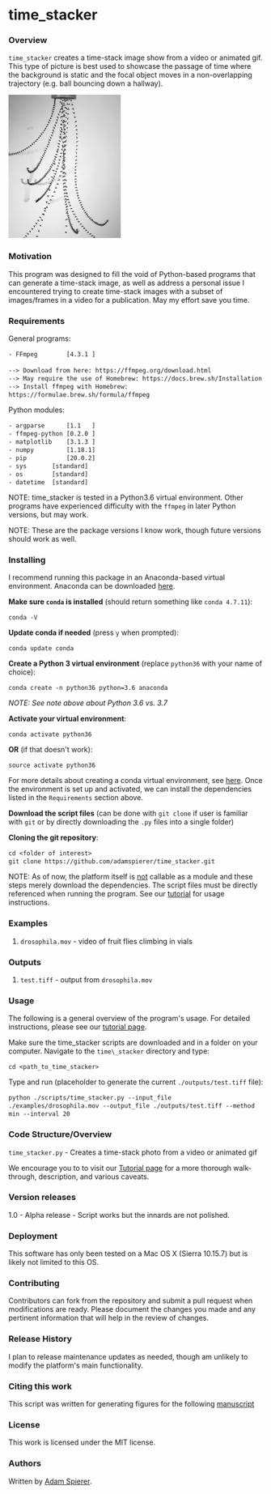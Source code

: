 <h1>time_stacker</h1>

<h3>Overview</h3>

`time_stacker` creates a time-stack image show from a video or animated gif. This type of picture is best used to showcase the passage of time where the background is static and the focal object moves in a non-overlapping trajectory (e.g. ball bouncing down a hallway).

<img src="https://github.com/adamspierer/time_stacker/blob/main/outputs/flight_example.png" width="222" height="283">

<h3>Motivation</h3>

This program was designed to fill the void of Python-based programs that can generate a time-stack image, as well as address a personal issue I encountered trying to create time-stack images with a subset of images/frames in a video for a publication. May my effort save you time.

<h3>Requirements</h3>

General programs:

	- FFmpeg        [4.3.1 ]

	--> Download from here: https://ffmpeg.org/download.html
	--> May require the use of Homebrew: https://docs.brew.sh/Installation
	--> Install ffmpeg with Homebrew: https://formulae.brew.sh/formula/ffmpeg

Python modules:

    - argparse      [1.1   ]
    - ffmpeg-python [0.2.0 ]
    - matplotlib    [3.1.3 ]
    - numpy         [1.18.1]
    - pip           [20.0.2]
    - sys		[standard]
    - os		[standard]
	- datetime	[standard]

NOTE: time_stacker is tested in a Python3.6 virtual environment. Other programs have experienced difficulty with the `ffmpeg` in later Python versions, but may work.

NOTE: These are the package versions I know work, though future versions should work as well.

<h3>Installing</h3>

I recommend running this package in an Anaconda-based virtual environment. Anaconda can be downloaded [here](https://docs.anaconda.com/anaconda/install/).

**Make sure `conda` is installed** (should return something like `conda 4.7.11`):

	conda -V 

**Update conda if needed** (press `y` when prompted):

	conda update conda

**Create a Python 3 virtual environment** (replace `python36` with your name of choice):
	
	conda create -n python36 python=3.6 anaconda

*NOTE: See note above about Python 3.6 vs. 3.7*

**Activate your virtual environment**:

	conda activate python36
	
**OR** (if that doesn't work):

	source activate python36

For more details about creating a conda virtual environment, see [here](https://uoa-eresearch.github.io/eresearch-cookbook/recipe/2014/11/20/conda/). Once the environment is set up and activated, we can install the dependencies listed in the `Requirements` section above.


**Download the script files** (can be done with `git clone` if user is familiar with `git` or by directly downloading the `.py` files into a single folder)

**Cloning the git repository**:

	cd <folder of interest>
	git clone https://github.com/adamspierer/time_stacker.git
	
NOTE: As of now, the platform itself is <u>not</u> callable as a module and these steps merely download the dependencies. The script files must be directly referenced when running the program. See our [tutorial](https://github.com/adamspierer/time_stacker/blob/master/TUTORIAL.md) for usage instructions.


<h3>Examples</h3>

1. `drosophila.mov` - video of fruit flies climbing in vials

<h3>Outputs</h3>

1. `test.tiff` - output from `drosophila.mov`

<h3>Usage</h3>

The following is a general overview of the program's usage. For detailed instructions, please see our [tutorial page](https://github.com/adamspierer/time_stacker/blob/master/TUTORIAL.md).

Make sure the time\_stacker scripts are downloaded and in a folder on your computer. Navigate to the `time\_stacker` directory and type:

	cd <path_to_time_stacker>

Type and run (placeholder to generate the current `./outputs/test.tiff` file):

	python ./scripts/time_stacker.py --input_file ./examples/drosophila.mov --output_file ./outputs/test.tiff --method min --interval 20


<h3>Code Structure/Overview</h3>

`time_stacker.py` - Creates a time-stack photo from a video or animated gif

We encourage you to to visit our [Tutorial page]('https://github.com/adamspierer/time_stack/blob/master/TUTORIAL.md') for a more thorough walk-through, description, and various caveats.

<h3>Version releases</h3>

1.0 - Alpha release - Script works but the innards are not polished.

<h3>Deployment</h3>

This software has only been tested on a Mac OS X (Sierra 10.15.7) but is likely not limited to this OS.

<h3>Contributing</h3>

Contributors can fork from the repository and submit a pull request when modifications are ready. Please document the changes you made and any pertinent information that will help in the review of changes.

<h3>Release History</h3>

I plan to release maintenance updates as needed, though am unlikely to modify the platform's main functionality.

<h3>Citing this work</h3>

This script was written for generating figures for the following [manuscript](https://doi.org/10.1101/2020.05.27.118604)

<h3>License</h3>

This work is licensed under the MIT license.

<h3>Authors</h3>

Written by [Adam Spierer](https://github.com/adamspierer).